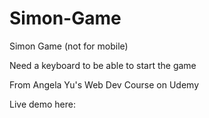 # Simon-Game

Simon Game (not for mobile)

Need a keyboard to be able to start the game

From Angela Yu's Web Dev Course on Udemy

Live demo here:
